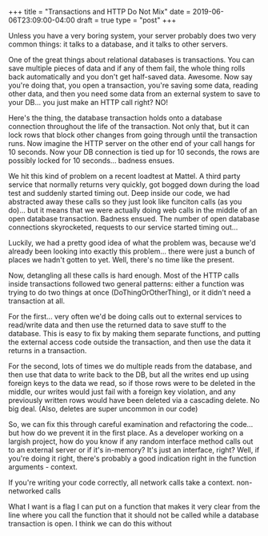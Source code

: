 +++
title = "Transactions and HTTP Do Not Mix"
date = 2019-06-06T23:09:00-04:00
draft = true
type = "post"
+++

Unless you have a very boring system, your server probably does two very common things: it talks to
a database, and it talks to other servers.

One of the great things about relational databases is transactions. You can save multiple pieces of
data and if any of them fail, the whole thing rolls back automatically and you don't get half-saved
data.  Awesome.  Now say you're doing that, you open a transaction, you're saving some data, reading
other data, and then you need some data from an external system to save to your DB... you just make
an HTTP call right? NO!

Here's the thing, the database transaction holds onto a database connection throughout the life of
the transaction.  Not only that, but it can lock rows that block other changes from going through
until the transaction runs.  Now imagine the HTTP server on the other end of your call hangs for 10
seconds. Now your DB connection is tied up for 10 seconds, the rows are possibly locked for 10
seconds... badness ensues.

We hit this kind of problem on a recent loadtest at Mattel.  A third party service that normally
returns very quickly, got bogged down during the load test and suddenly started timing out.  Deep
inside our code, we had abstracted away these calls so they just look like funciton calls (as you
do)... but it means that we were actually doing web calls in the middle of an open database
transaction. Badness ensued. The number of open database connections skyrocketed, requests to our
service started timing out...

Luckily, we had a pretty good idea of what the problem was, because we'd already been looking into
exactly this problem... there were just a bunch of places we hadn't gotten to yet. Well, there's no
time like the present.

Now, detangling all these calls is hard enough. Most of the HTTP calls inside transactions followed
two general patterns: either a function was trying to do two things at once (DoThingOrOtherThing),
or it didn't need a transaction at all. 


For the first... very often we'd be doing calls out to external services to read/write data and then
use the returned data to save stuff to the database. This is easy to fix by making them separate
functions, and putting the external access code outside the transaction, and then use the data it
returns in a transaction. 

For the second, lots of times we do multiple reads from the database, and then use that data to
write back to the DB, but all the writes end up using foreign keys to the data we read, so if those
rows were to be deleted in the middle, our writes would just fail with a foreign key violation, and
any previously written rows would have been deleted via a cascading delete. No big deal.  (Also,
deletes are super uncommon in our code)

So, we can fix this through careful examination and refactoring the code... but how do we prevent it
in the first place.  As a developer working on a largish project, how do you know if any random
interface method calls out to an external server or if it's in-memory? It's just an interface,
right? Well, if you're doing it right, there's probably a good indication right in the function
arguments - context.

If you're writing your code correctly, all network calls take a context. non-networked calls 

What I want is a flag I can put on a function that makes it very clear from the line where you call
the function that it should not be called while a database transaction is open.  I think we can do
this without 